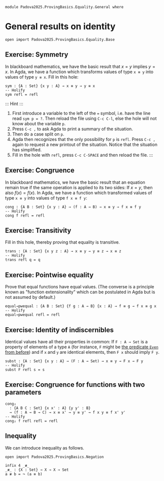 ```
module Padova2025.ProvingBasics.Equality.General where
```

# General results on identity

```
open import Padova2025.ProvingBasics.Equality.Base
```


## Exercise: Symmetry

In blackboard mathematics, we have the basic result that $x = y$ implies $y = x$.
In Agda, we have a function which transforms values of type `x ≡ y` into
values of type `y ≡ x`. Fill in this hole:

```
sym : {A : Set} {x y : A} → x ≡ y → y ≡ x
-- Holify
sym refl = refl
```

::: Hint :::
1. First introduce a variable to the left of the `=` symbol, i.e. have the line
   read `sym p = ?`. Then reload the file using `C-c C-l`, else the hole will
   not know about the variable `p`.
2. Press `C-c ,` to ask Agda to print a summary of the situation.
3. Then do a case split on `p`.
4. Agda then recognizes that the only possibility for `p` is `refl`.
   Press `C-c ,` again to request a new printout of the situation.
   Notice that the situation has simplified.
5. Fill in the hole with `refl`, press `C-c C-SPACE` and then reload
   the file.
:::


## Exercise: Congruence

In blackboard mathematics, we have the basic result that an equation remain true
if the same operation is applied to its two sides: If $x = y$, then also $f(x) = f(x)$.
In Agda, we have a function which transformed values of type `x ≡ y` into
values of type `f x ≡ f y`:

```
cong : {A B : Set} {x y : A} → (f : A → B) → x ≡ y → f x ≡ f y
-- Holify
cong f refl = refl
```


## Exercise: Transitivity

Fill in this hole, thereby proving that equality is transitive.

```
trans : {A : Set} {x y z : A} → x ≡ y → y ≡ z → x ≡ z
-- Holify
trans refl q = q
```


## Exercise: Pointwise equality

Prove that equal functions have equal values.
(The converse is a principle known as "function extensionality" which
can be postulated in Agda but is not assumed by default.)

```
equal→pwequal : {A B : Set} {f g : A → B} {x : A} → f ≡ g → f x ≡ g x
-- Holify
equal→pwequal refl = refl
```

## Exercise: Identity of indiscernibles

Identical values have all their properties in common: If `F : A → Set` is a
property of elements of a type `A` (for instance, `F` might be [the predicate `Even` from
before](Padova2025.ProvingBasics.EvenOdd.html#Even)) and if `x` and `y` are
identical elements, then `F x` should imply `F y`.

```
subst : {A : Set} {x y : A} → (F : A → Set) → x ≡ y → F x → F y
-- Holify
subst F refl s = s
```


## Exercise: Congruence for functions with two parameters

```
cong₂
  : {A B C : Set} {x x' : A} {y y' : B}
  → (f : A → B → C) → x ≡ x' → y ≡ y' → f x y ≡ f x' y'
-- Holify
cong₂ f refl refl = refl
```

<!--
-- EXERCISE: Think about the expression "(⊥ ≡ ℕ)". Is it well-defined?
-- What would be its meaning?
-->


## Inequality

We can introduce inequality as follows.

```
open import Padova2025.ProvingBasics.Negation

infix 4 _≢_
_≢_ : {X : Set} → X → X → Set
a ≢ b = ¬ (a ≡ b)
```
